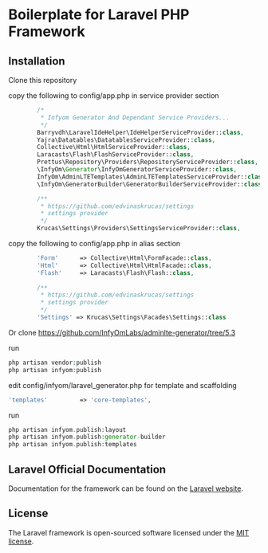 # Boilerplate for Laravel PHP Framework

## Installation

Clone this repository

copy the following to config/app.php in service provider section
```php
		/*
         * Infyom Generator And Dependant Service Providers...
         */
        Barryvdh\LaravelIdeHelper\IdeHelperServiceProvider::class,
        Yajra\Datatables\DatatablesServiceProvider::class,
        Collective\Html\HtmlServiceProvider::class,
        Laracasts\Flash\FlashServiceProvider::class,
        Prettus\Repository\Providers\RepositoryServiceProvider::class,
        \InfyOm\Generator\InfyOmGeneratorServiceProvider::class,
        InfyOm\AdminLTETemplates\AdminLTETemplatesServiceProvider::class,
		\InfyOm\GeneratorBuilder\GeneratorBuilderServiceProvider::class,

        /**
         * https://github.com/edvinaskrucas/settings
         * settings provider
         */
        Krucas\Settings\Providers\SettingsServiceProvider::class,
```

copy the following to config/app.php in alias section

```php
		'Form'      => Collective\Html\FormFacade::class,
        'Html'      => Collective\Html\HtmlFacade::class,
        'Flash'     => Laracasts\Flash\Flash::class,
        
        /**
         * https://github.com/edvinaskrucas/settings
         * settings provider
         */
        'Settings' => Krucas\Settings\Facades\Settings::class
```
Or clone https://github.com/InfyOmLabs/adminlte-generator/tree/5.3


run 

```php
php artisan vendor:publish
php artisan infyom:publish
```
edit config/infyom/laravel_generator.php for template and scaffolding

```php
'templates'         => 'core-templates',
```

run 
```php
php artisan infyom.publish:layout
php artisan infyom.publish:generator-builder
php artisan infyom.publish:templates
```

## Laravel Official Documentation

Documentation for the framework can be found on the [Laravel website](http://laravel.com/docs).


## License

The Laravel framework is open-sourced software licensed under the [MIT license](http://opensource.org/licenses/MIT).
